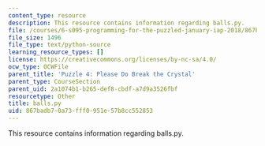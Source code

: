 ```yaml
---
content_type: resource
description: This resource contains information regarding balls.py.
file: /courses/6-s095-programming-for-the-puzzled-january-iap-2018/867badb70a73fff0951e57b8cc552853_balls.py
file_size: 1496
file_type: text/python-source
learning_resource_types: []
license: https://creativecommons.org/licenses/by-nc-sa/4.0/
ocw_type: OCWFile
parent_title: 'Puzzle 4: Please Do Break the Crystal'
parent_type: CourseSection
parent_uid: 2a1074b1-b265-def8-cbdf-a7d9a3526fbf
resourcetype: Other
title: balls.py
uid: 867badb7-0a73-fff0-951e-57b8cc552853
---
```

This resource contains information regarding balls.py.